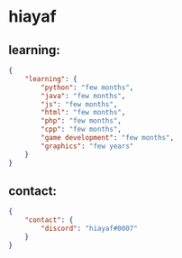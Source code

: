 # hiayaf

## learning:
```json
{
    "learning": {
        "python": "few months",
        "java": "few months",
        "js": "few months",
        "html": "few months",
        "php": "few months",
        "cpp": "few months",
        "game development": "few months",
        "graphics": "few years"
    }
}
```
## contact:

```json
{
    "contact": {
        "discord": "hiayaf#0007"
    }
}
```
